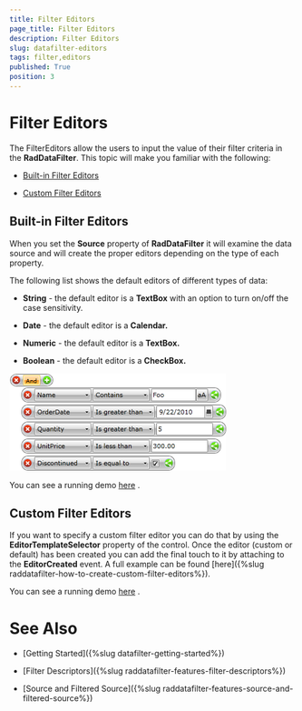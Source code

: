 ```yaml
---
title: Filter Editors
page_title: Filter Editors
description: Filter Editors
slug: datafilter-editors
tags: filter,editors
published: True
position: 3
---
```


# Filter Editors



The FilterEditors allow the users to input the value of their filter criteria in the __RadDataFilter__. This topic will make you familiar with the following:

* [Built-in Filter Editors](#Built-in_Filter_Editors)

* [Custom Filter Editors](#Custom_Filter_Editors)

## Built-in Filter Editors

When you set the __Source__ property of __RadDataFilter__ it will examine the data source and will create the proper editors depending on the type of each property.

The following list shows the default editors of different types of data:

* __String__ - the default editor is a __TextBox__ with an option to turn on/off the case sensitivity.

* __Date__ - the default editor is a __Calendar.__

* __Numeric__ - the default editor is a __TextBox.__

* __Boolean__ - the default editor is a __CheckBox.__

 ![](images/RadDataFilter_Features_FilterEditors_01.png)

You can see a running demo [here](http://demos.telerik.com/silverlight/#DataFilter/DefaultEditors)
          . 

## Custom Filter Editors

If you want to specify a custom filter editor you can do that by using the __EditorTemplateSelector__ property of the control. Once the editor (custom or default) has been created you can add the final touch to it by attaching to the __EditorCreated__ event. A full example can be found [here]({%slug raddatafilter-how-to-create-custom-filter-editors%}).

You can see a running demo [here](http://demos.telerik.com/silverlight/#DataFilter/CustomEditors)
          . 

# See Also

 * [Getting Started]({%slug datafilter-getting-started%})

 * [Filter Descriptors]({%slug raddatafilter-features-filter-descriptors%})

 * [Source and Filtered Source]({%slug raddatafilter-features-source-and-filtered-source%})
